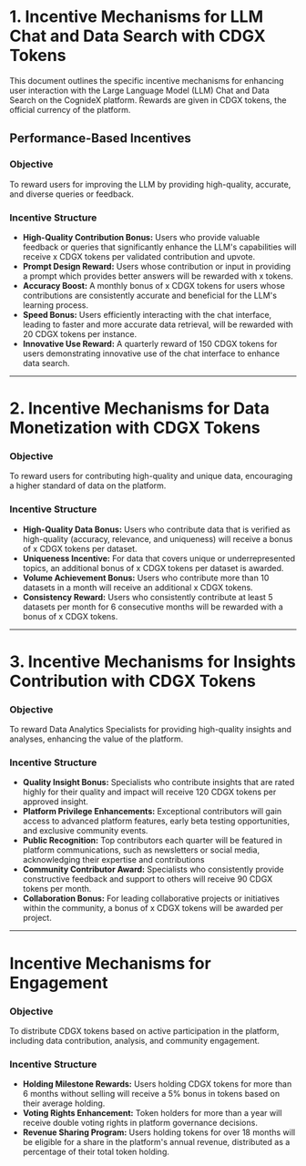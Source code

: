 # 1. Incentive Mechanisms for LLM Chat and Data Search with CDGX Tokens

This document outlines the specific incentive mechanisms for enhancing user interaction with the Large Language Model (LLM) Chat and Data Search on the CognideX platform. Rewards are given in CDGX tokens, the official currency of the platform.

## Performance-Based Incentives

### Objective
To reward users for improving the LLM by providing high-quality, accurate, and diverse queries or feedback.

### Incentive Structure
- **High-Quality Contribution Bonus:** Users who provide valuable feedback or queries that significantly enhance the LLM's capabilities will receive x CDGX tokens per validated contribution and upvote.
- **Prompt Design Reward:** Users whose contribution or input in providing a prompt which provides better answers will be rewarded with x tokens.
- **Accuracy Boost:** A monthly bonus of x CDGX tokens for users whose contributions are consistently accurate and beneficial for the LLM's learning process.
- **Speed Bonus:** Users efficiently interacting with the chat interface, leading to faster and more accurate data retrieval, will be rewarded with 20 CDGX tokens per instance.
- **Innovative Use Reward:** A quarterly reward of 150 CDGX tokens for users demonstrating innovative use of the chat interface to enhance data search.


---

# 2. Incentive Mechanisms for Data Monetization with CDGX Tokens


### Objective
To reward users for contributing high-quality and unique data, encouraging a higher standard of data on the platform.

### Incentive Structure
- **High-Quality Data Bonus:** Users who contribute data that is verified as high-quality (accuracy, relevance, and uniqueness) will receive a bonus of x CDGX tokens per dataset.
- **Uniqueness Incentive:** For data that covers unique or underrepresented topics, an additional bonus of x CDGX tokens per dataset is awarded.
- **Volume Achievement Bonus:** Users who contribute more than 10 datasets in a month will receive an additional x CDGX tokens.
- **Consistency Reward:** Users who consistently contribute at least 5 datasets per month for 6 consecutive months will be rewarded with a bonus of x CDGX tokens.

---

# 3. Incentive Mechanisms for Insights Contribution with CDGX Tokens

### Objective
To reward Data Analytics Specialists for providing high-quality insights and analyses, enhancing the value of the platform.

### Incentive Structure
- **Quality Insight Bonus:** Specialists who contribute insights that are rated highly for their quality and impact will receive 120 CDGX tokens per approved insight.
- **Platform Privilege Enhancements:** Exceptional contributors will gain access to advanced platform features, early beta testing opportunities, and exclusive community events.
- **Public Recognition:** Top contributors each quarter will be featured in platform communications, such as newsletters or social media, acknowledging their expertise and contributions
- **Community Contributor Award:** Specialists who consistently provide constructive feedback and support to others will receive 90 CDGX tokens per month.
- **Collaboration Bonus:** For leading collaborative projects or initiatives within the community, a bonus of x CDGX tokens will be awarded per project.

---

# Incentive Mechanisms for Engagement



### Objective
To distribute CDGX tokens based on active participation in the platform, including data contribution, analysis, and community engagement.

### Incentive Structure
- **Holding Milestone Rewards:** Users holding CDGX tokens for more than 6 months without selling will receive a 5% bonus in tokens based on their average holding.
- **Voting Rights Enhancement:** Token holders for more than a year will receive double voting rights in platform governance decisions.
- **Revenue Sharing Program:** Users holding tokens for over 18 months will be eligible for a share in the platform's annual revenue, distributed as a percentage of their total token holding.


